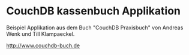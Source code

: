 # CouchDB kassenbuch Applikation

Beispiel Applikation aus dem Buch "CouchDB Praxisbuch" von Andreas Wenk
und Till Klampaeckel.

http://www.couchdb-buch.de
